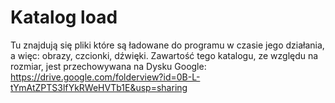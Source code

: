 Katalog load
====

Tu znajdują się pliki które są ładowane do programu w czasie jego działania, a więc: obrazy, czcionki, dźwięki.
Zawartość tego katalogu, ze względu na rozmiar, jest przechowywana na Dysku Google:
https://drive.google.com/folderview?id=0B-L-tYmAtZPTS3lfYkRWeHVTb1E&usp=sharing